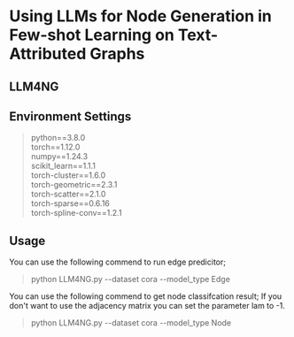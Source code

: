 # Using LLMs for Node Generation in Few-shot Learning on Text-Attributed Graphs

## LLM4NG

## Environment Settings
> python==3.8.0 \
> torch==1.12.0 \
> numpy==1.24.3 \
> scikit_learn==1.1.1 \
> torch-cluster==1.6.0 \
> torch-geometric==2.3.1 \
> torch-scatter==2.1.0 \
> torch-sparse==0.6.16 \
> torch-spline-conv==1.2.1 


## Usage

You can use the following commend to run edge predicitor;  

> python LLM4NG.py --dataset cora --model_type Edge

You can use the following commend to get node classifcation result;
If you don't want to use the adjacency matrix you can set the parameter lam to -1.

> python LLM4NG.py --dataset cora --model_type Node


